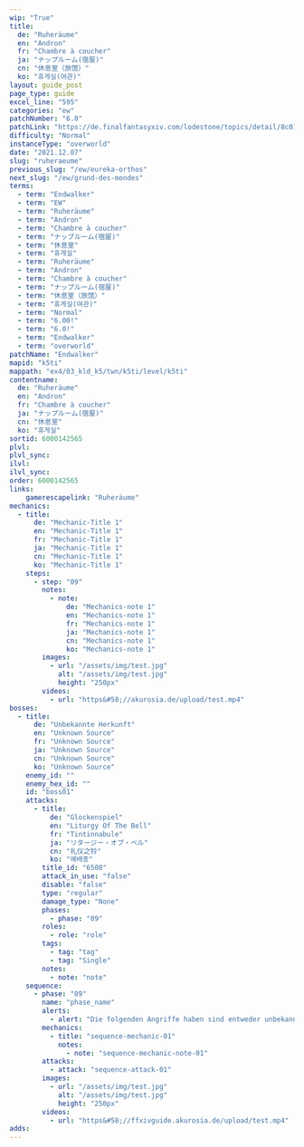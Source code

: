 ```yaml
---
wip: "True"
title:
  de: "Ruheräume"
  en: "Andron"
  fr: "Chambre à coucher"
  ja: "ナップルーム(宿屋)"
  cn: "休息室（旅馆）"
  ko: "휴게실(여관)"
layout: guide_post
page_type: guide
excel_line: "595"
categories: "ew"
patchNumber: "6.0"
patchLink: "https://de.finalfantasyxiv.com/lodestone/topics/detail/8c0146ce7f89035f0f27dcad1edcf30d3037fcf5"
difficulty: "Normal"
instanceType: "overworld"
date: "2021.12.07"
slug: "ruheraeume"
previous_slug: "/ew/eureka-orthos"
next_slug: "/ew/grund-des-mondes"
terms:
  - term: "Endwalker"
  - term: "EW"
  - term: "Ruheräume"
  - term: "Andron"
  - term: "Chambre à coucher"
  - term: "ナップルーム(宿屋)"
  - term: "休息室"
  - term: "휴게실"
  - term: "Ruheräume"
  - term: "Andron"
  - term: "Chambre à coucher"
  - term: "ナップルーム(宿屋)"
  - term: "休息室（旅馆）"
  - term: "휴게실(여관)"
  - term: "Normal"
  - term: "6.00!"
  - term: "6.0!"
  - term: "Endwalker"
  - term: "overworld"
patchName: "Endwalker"
mapid: "k5ti"
mappath: "ex4/03_kld_k5/twn/k5ti/level/k5ti"
contentname:
  de: "Ruheräume"
  en: "Andron"
  fr: "Chambre à coucher"
  ja: "ナップルーム(宿屋)"
  cn: "休息室"
  ko: "휴게실"
sortid: 6000142565
plvl: 
plvl_sync: 
ilvl: 
ilvl_sync: 
order: 6000142565
links:
    gamerescapelink: "Ruheräume"
mechanics:
  - title:
      de: "Mechanic-Title 1"
      en: "Mechanic-Title 1"
      fr: "Mechanic-Title 1"
      ja: "Mechanic-Title 1"
      cn: "Mechanic-Title 1"
      ko: "Mechanic-Title 1"
    steps:
      - step: "09"
        notes:
          - note:
              de: "Mechanics-note 1"
              en: "Mechanics-note 1"
              fr: "Mechanics-note 1"
              ja: "Mechanics-note 1"
              cn: "Mechanics-note 1"
              ko: "Mechanics-note 1"
        images:
          - url: "/assets/img/test.jpg"
            alt: "/assets/img/test.jpg"
            height: "250px"
        videos:
          - url: "https&#58;//akurosia.de/upload/test.mp4"
bosses:
  - title:
      de: "Unbekannte Herkunft"
      en: "Unknown Source"
      fr: "Unknown Source"
      ja: "Unknown Source"
      cn: "Unknown Source"
      ko: "Unknown Source"
    enemy_id: ""
    enemy_hex_id: ""
    id: "boss01"
    attacks:
      - title:
          de: "Glockenspiel"
          en: "Liturgy Of The Bell"
          fr: "Tintinnabule"
          ja: "リタージー・オブ・ベル"
          cn: "礼仪之铃"
          ko: "예배종"
        title_id: "6508"
        attack_in_use: "false"
        disable: "false"
        type: "regular"
        damage_type: "None"
        phases:
          - phase: "09"
        roles:
          - role: "role"
        tags:
          - tag: "tag"
          - tag: "Single"
        notes:
          - note: "note"
    sequence:
      - phase: "09"
        name: "phase_name"
        alerts:
          - alert: "Die folgenden Angriffe haben sind entweder unbekannt oder haben keine klare Herkunft"
        mechanics:
          - title: "sequence-mechanic-01"
            notes:
              - note: "sequence-mechanic-note-01"
        attacks:
          - attack: "sequence-attack-01"
        images:
          - url: "/assets/img/test.jpg"
            alt: "/assets/img/test.jpg"
            height: "250px"
        videos:
          - url: "https&#58;//ffxivguide.akurosia.de/upload/test.mp4"
adds:
---
```

